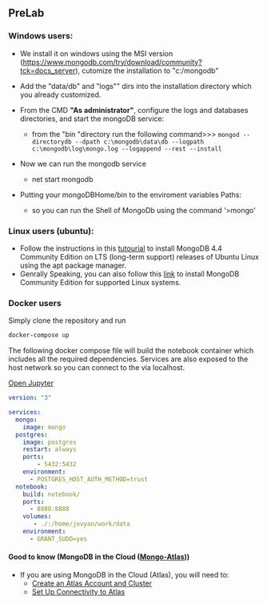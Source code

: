 ## PreLab



### Windows users:

- We install it on windows using the MSI version (https://www.mongodb.com/try/download/community?tck=docs_server), cutomize the installation to "c:/mongodb"
- Add the "data/db"  and "logs"" dirs into the installation directory which you already customized.
- From the CMD **"As administrator"**, configure the logs and databases directories, and start the mongoDB service:
    -  from the "bin "directory run the following command>>> <code>mongod --directorydb --dpath c:\mongodb\data\db --logpath c:\mongodb\log\mongo.log --logappend --rest --install </code>

- Now we can run the mongodb service 
    - net start mongodb
- Putting your mongoDBHome/bin to the enviroment variables Paths:
    - so you can run the Shell of MongoDb using the command '>mongo'

### Linux users (ubuntu):
- Follow the instructions in this [tutourial](https://docs.mongodb.com/manual/tutorial/install-mongodb-on-ubuntu/) to install MongoDB 4.4 Community Edition on LTS (long-term support) releases of Ubuntu Linux using the apt package manager.
- Genrally Speaking, you can also follow this [link](https://docs.mongodb.com/manual/administration/install-on-linux/) to install MongoDB Community Edition for supported Linux systems. 


### Docker users

Simply clone the repository and run

```bash
docker-compose up
```

The following docker compose file will build the notebook container which includes all the required dependencies.
Services are also exposed to the host network so you can connect to the via localhost.

[Open Jupyter](http://127.0.0.1:8888/)


```yaml
version: "3"

services:
  mongo:
    image: mongo
  postgres:
    image: postgres
    restart: always
    ports:
        - 5432:5432
    environment:
      - POSTGRES_HOST_AUTH_METHOD=trust
  notebook:
    build: notebook/
    ports:
      - 8888:8888
    volumes:
       - ./:/home/jovyan/work/data
    environment:
      - GRANT_SUDO=yes
```     


#### Good to know (MongoDB in the Cloud ([Mongo-Atlas](https://docs.atlas.mongodb.com/getting-started/)))

- If you are using MongoDB in the Cloud (Atlas), you will need to:
    - [Create an Atlas Account and Cluster](https://docs.atlas.mongodb.com/getting-started/)
    - [Set Up Connectivity to Atlas](https://docs.mongodb.com/guides/cloud/connectionstring/)
